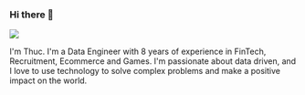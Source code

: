 ### Hi there 👋
![](https://komarev.com/ghpvc/?username=thucpk&color=green)


<!--
**thucpk/thucpk** is a ✨ _special_ ✨ repository because its `README.md` (this file) appears on your GitHub profile.

Here are some ideas to get you started:

- 🔭 I’m currently working on ...
- 🌱 I’m currently learning ...
- 👯 I’m looking to collaborate on ...
- 🤔 I’m looking for help with ...
- 💬 Ask me about ...
- 📫 How to reach me: ...
- 😄 Pronouns: ...
- ⚡ Fun fact: ...
-->

I'm Thuc. I'm a Data Engineer with 8 years of experience in FinTech, Recruitment, Ecommerce and Games. I'm passionate about data driven, and I love to use technology to solve complex problems and make a positive impact on the world.
